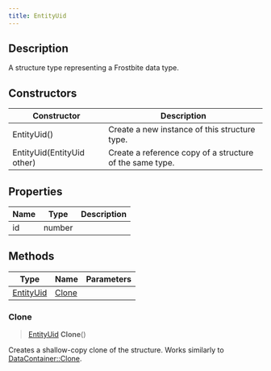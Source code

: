 ```yaml
---
title: EntityUid
---
```

## Description

A structure type representing a Frostbite data type.

## Constructors

| Constructor                | Description                                              |
| -------------------------- | -------------------------------------------------------- |
| EntityUid()                | Create a new instance of this structure type.            |
| EntityUid(EntityUid other) | Create a reference copy of a structure of the same type. |

## Properties

| Name | Type   | Description |
| ---- | ------ | ----------- |
| id   | number |             |

## Methods

| Type                   | Name            | Parameters |
| ---------------------- | --------------- | ---------- |
| [EntityUid](/vext/ref/fb/entityuid/) | [Clone](#clone) |            |

### Clone

> [EntityUid](/vext/ref/fb/entityuid/) **Clone**()

Creates a shallow-copy clone of the structure. Works similarly to [DataContainer::Clone](/vext/ref/shared/class/datacontainer#clone).
